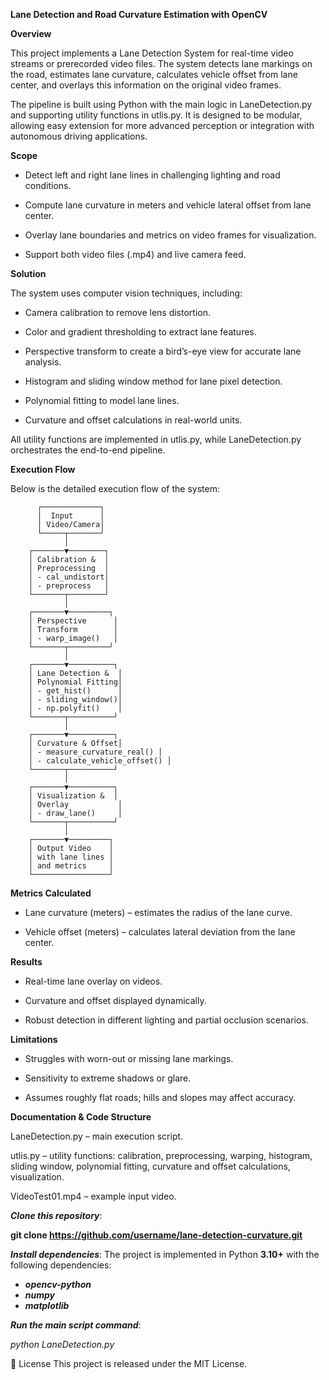 **Lane Detection and Road Curvature Estimation with OpenCV**

 **Overview**

This project implements a Lane Detection System for real-time video streams or prerecorded video files. The system detects lane markings on the road, estimates lane curvature, calculates vehicle offset from lane center, and overlays this information on the original video frames.

The pipeline is built using Python with the main logic in LaneDetection.py and supporting utility functions in utlis.py. It is designed to be modular, allowing easy extension for more advanced perception or integration with autonomous driving applications.

 **Scope**

 - Detect left and right lane lines in challenging lighting and road conditions.

 - Compute lane curvature in meters and vehicle lateral offset from lane center.

 - Overlay lane boundaries and metrics on video frames for visualization.

 - Support both video files (.mp4) and live camera feed.

**Solution**

The system uses computer vision techniques, including:

 - Camera calibration to remove lens distortion.

 - Color and gradient thresholding to extract lane features.

 - Perspective transform to create a bird’s-eye view for accurate lane analysis.

 - Histogram and sliding window method for lane pixel detection.

 - Polynomial fitting to model lane lines.

 - Curvature and offset calculations in real-world units.

All utility functions are implemented in utlis.py, while LaneDetection.py orchestrates the end-to-end pipeline.

 **Execution Flow**

Below is the detailed execution flow of the system:

          ┌─────────────┐
          │  Input      │
          │ Video/Camera│
          └─────┬───────┘
                │
        ┌───────▼────────┐
        │ Calibration &  │
        │ Preprocessing  │
        │ - cal_undistort│
        │ - preprocess   │
        └───────┬────────┘
                │
        ┌───────▼─────────┐
        │ Perspective      │
        │ Transform        │
        │ - warp_image()   │
        └───────┬─────────┘
                │
        ┌───────▼──────────┐
        │ Lane Detection &  │
        │ Polynomial Fitting│
        │ - get_hist()      │
        │ - sliding_window()│
        │ - np.polyfit()    │
        └───────┬──────────┘
                │
        ┌───────▼──────────┐
        │ Curvature & Offset│
        │ - measure_curvature_real() │
        │ - calculate_vehicle_offset() │
        └───────┬──────────┘
                │
        ┌───────▼──────────┐
        │ Visualization &  │
        │ Overlay           │
        │ - draw_lane()     │
        └───────┬──────────┘
                │
        ┌───────▼─────────┐
        │ Output Video    │
        │ with lane lines │
        │ and metrics     │
        └─────────────────┘

 **Metrics Calculated**

 - Lane curvature (meters) – estimates the radius of the lane curve.

 - Vehicle offset (meters) – calculates lateral deviation from the lane center.

 **Results**

 - Real-time lane overlay on videos.

 - Curvature and offset displayed dynamically.

 - Robust detection in different lighting and partial occlusion scenarios.

 **Limitations**

 - Struggles with worn-out or missing lane markings.

 - Sensitivity to extreme shadows or glare.

 - Assumes roughly flat roads; hills and slopes may affect accuracy.

 **Documentation & Code Structure**

LaneDetection.py – main execution script.

utlis.py – utility functions: calibration, preprocessing, warping, histogram, sliding window, polynomial fitting, curvature and offset calculations, visualization.

VideoTest01.mp4 – example input video.

**_Clone this repository_**:

**git clone https://github.com/username/lane-detection-curvature.git**

**_Install dependencies_**:
The project is implemented in Python **3.10+** with the following dependencies:
- **_opencv-python_**
- **_numpy_**
- **_matplotlib_**

**_Run the main script command_**:

_python LaneDetection.py_

📝 License
This project is released under the MIT License.
